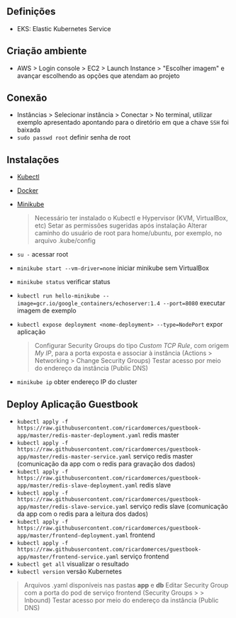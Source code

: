 ## Definições
- EKS: Elastic Kubernetes Service

## Criação ambiente
- AWS > Login console > EC2 > Launch Instance > "Escolher imagem" e avançar escolhendo as opções que atendam ao projeto

## Conexão
- Instâncias > Selecionar instância > Conectar > No terminal, utilizar exemplo apresentado apontando para o diretório em que a chave `SSH` foi baixada
- `sudo passwd root` definir senha de root

## Instalações
- [Kubectl](https://kubernetes.io/docs/tasks/tools/#kubectl)
- [Docker](https://www.docker.com/)
- [Minikube](https://kubernetes.io/docs/tasks/tools/#minikube)
    >Necessário ter instalado o Kubectl e Hypervisor (KVM, VirtualBox, etc)
    >Setar as permissões sugeridas após instalação
    >Alterar caminho do usuário de root para home/ubuntu, por exemplo, no arquivo .kube/config

- `su -` acessar root
- `minikube start --vm-driver=none` iniciar minikube sem VirtualBox
- `minikube status` verificar status
- `kubectl run hello-minikube --image=gcr.io/google_containers/echoserver:1.4 --port=8080` executar imagem de exemplo
- `kubectl expose deployment <nome-deployment> --type=NodePort` expor aplicação
    >Configurar Security Groups do tipo _Custom TCP Rule_, com origem _My IP_, para a porta exposta e associar à instância (Actions > Networking > Change Security Groups)
    >Testar acesso por meio do endereço da instância (Public DNS)
- `minikube ip` obter endereço IP do cluster

## Deploy Aplicação Guestbook
- `kubectl apply -f https://raw.githubusercontent.com/ricardomerces/guestbook-app/master/redis-master-deployment.yaml` redis master
- `kubectl apply -f https://raw.githubusercontent.com/ricardomerces/guestbook-app/master/redis-master-service.yaml` serviço redis master (comunicação da app com o redis para gravação dos dados)
- `kubectl apply -f https://raw.githubusercontent.com/ricardomerces/guestbook-app/master/redis-slave-deployment.yaml` redis slave
- `kubectl apply -f https://raw.githubusercontent.com/ricardomerces/guestbook-app/master/redis-slave-service.yaml` serviço redis slave (comunicação da app com o redis para a leitura dos dados)
- `kubectl apply -f https://raw.githubusercontent.com/ricardomerces/guestbook-app/master/frontend-deployment.yaml` frontend
- `kubectl apply -f https://raw.githubusercontent.com/ricardomerces/guestbook-app/master/frontend-service.yaml` serviço frontend
- `kubectl get all` visualizar o resultado
- `kubectl version` versão Kubernetes

>Arquivos .yaml disponíveis nas pastas **app** e **db**
>Editar Security Group com a porta do pod de serviço frontend (Security Groups > <group-name> > Inbound)
>Testar acesso por meio do endereço da instância (Public DNS)